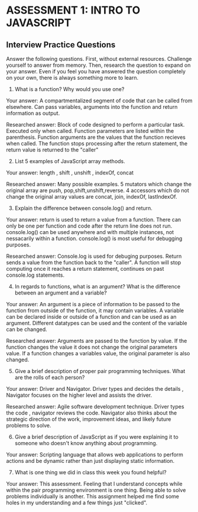 # ASSESSMENT 1: INTRO TO JAVASCRIPT
## Interview Practice Questions

Answer the following questions. First, without external resources. Challenge yourself to answer from memory. Then, research the question to expand on your answer. Even if you feel you have answered the question completely on your own, there is always something more to learn.   

1. What is a function? Why would you use one?

  Your answer: A compartmentalized segment of code that can be called from elsewhere. Can pass variables, arguments into the function and return information as output.

  Researched answer: Block of code designed to perform a particular task. Executed only when called. Function parameters are listed within the parenthesis. Function arguments are the values that the function recieves when called. The function stops processing after the return statement, the return value is returned to the "caller"



2. List 5 examples of JavaScript array methods.

  Your answer: length , shift , unshift , indexOf, concat

  Researched answer: Many possible examples. 5 mutators which change the original array are push, pop,shift,unshift,reverse. 4 accessors which do not change the original array values are concat, join, indexOf, lastIndexOf.



3. Explain the difference between console.log() and return.

  Your answer: return is used to return a value from a function. There can only be one per function and code after the return line does not run. console.log() can be used anywhere and with multiple instances, not nessacarily within a function. console.log() is most useful for debugging purposes.

  Researched answer: Console.log is used for debuging purposes. Return sends a value from the function back to the "caller". A function will stop computing once it reaches a return statement, continues on past console.log statements.



4. In regards to functions, what is an argument? What is the difference between an argument and a variable?

  Your answer: An argument is a piece of information to be passed to the function from outside of the function, it may contain variables. A variable can be declared inside or outside of a function and can be used as an argument. Different datatypes can be used and the content of the variable can be changed.

  Researched answer: Arguments are passed to the function by value. If the function changes the value it does not change the original parameters value. If a function changes a variables value, the original parameter is also changed.



5. Give a brief description of proper pair programming techniques. What are the rolls of each person?

  Your answer: Driver and Navigator. Driver types and decides the details , Navigator focuses on the higher level and assists the driver.

  Researched answer: Agile software development technique. Driver types the code , navigator reviews the code. Navigator also thinks about the strategic direction of the work, improvement ideas, and likely future problems to solve.



6. Give a brief description of JavaScript as if you were explaining it to someone who doesn't know anything about programming.

  Your answer: Scripting language that allows web applications to perform actions and be dynamic rather than just displaying static information.


7. What is one thing we did in class this week you found helpful?  

  Your answer: This assessment. Feeling that I understand concepts while within the pair programming environment is one thing. Being able to solve problems individually is another. This assignment helped me find some holes in my understanding and a few things just "clicked".
